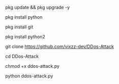 pkg update && pkg upgrade -y



pkg install python



pkg install git



pkg install python2



git clone https://github.com/vixzz-dev/DDos-Attack



cd DDos-Attack



chmod +x ddos-attack.py



python ddos-attack.py

